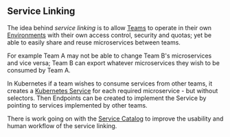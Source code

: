 ## Service Linking

The idea behind _service linking_ is to allow [Teams](terminology.html) to operate in their own [Environments](terminology.html) with their own access control, security and quotas; yet be able to easily share and reuse microservices between teams.
 
For example Team A may not be able to change Team B's microservices and vice versa; Team B can export whatever microservices they wish to be consumed by Team A.

In Kubernetes if a team wishes to consume services from other teams, it creates a [Kubernetes Service](service.html) for each required microservice - but without selectors. Then Endpoints can be created to implement the Service by pointing to services implemented by other teams.

There is work going on with the [Service Catalog](https://github.com/kubernetes-incubator/service-catalog) to improve the usability and human workflow of the service linking.